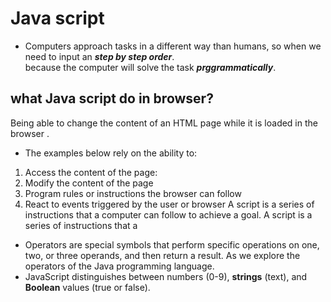# Java script 
* Computers approach tasks in a different way than
humans, so  when we need to input an ***step by step order***.  
because the computer will solve the task ***prggrammatically***.
## what  Java script do in browser?
Being able to change the content of an HTML page while it is loaded in the browser .  
- The examples below rely on the ability to:
1. Access the content of the page:
2. Modify the content of the page
3. Program rules or instructions the browser can follow
4. React to events triggered by the user or browser
A script is a series of instructions that a
computer can follow to achieve a goal. 
A script is a series of instructions that a

 * Operators are special symbols that perform specific operations on one, two, or three operands, and then return a result. As we explore the operators of the Java programming language.
 * JavaScript distinguishes between numbers (0-9), **strings** (text), and **Boolean** values (true or false). 
  
